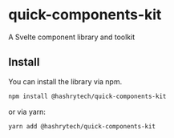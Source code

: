 # quick-components-kit
A Svelte component library and toolkit

## Install

You can install the library via npm.

```bash
npm install @hashrytech/quick-components-kit
```

or via yarn:

```bash
yarn add @hashrytech/quick-components-kit
```